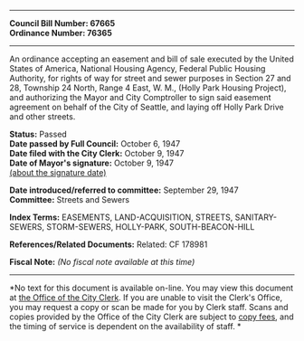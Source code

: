 * * * * *  
  
**Council Bill Number: [](#h0)[](#h2)67665**   
**Ordinance Number: 76365**  
  
* * * * *  
  
An ordinance accepting an easement and bill of sale executed by the United States of America, National Housing Agency, Federal Public Housing Authority, for rights of way for street and sewer purposes in Section 27 and 28, Township 24 North, Range 4 East, W. M., (Holly Park Housing Project), and authorizing the Mayor and City Comptroller to sign said easement agreement on behalf of the City of Seattle, and laying off Holly Park Drive and other streets.  
  
**Status:** Passed   
**Date passed by Full Council:** October 6, 1947   
**Date filed with the City Clerk:** October 9, 1947   
**Date of Mayor's signature:** October 9, 1947   
[(about the signature date)](/~public/approvaldate.htm)   
  
  
**Date introduced/referred to committee:** September 29, 1947   
**Committee:** Streets and Sewers   
  
**Index Terms:** EASEMENTS, LAND-ACQUISITION, STREETS, SANITARY-SEWERS, STORM-SEWERS, HOLLY-PARK, SOUTH-BEACON-HILL  
  
**References/Related Documents:** Related: CF 178981  
  
**Fiscal Note:** *(No fiscal note available at this time)*  
  
* * * * *  
  
*No text for this document is available on-line. You may view this document at [the Office of the City Clerk](http://www.seattle.gov/leg/clerk/contactUs.htm). If you are unable to visit the Clerk's Office, you may request a copy or scan be made for you by Clerk staff. Scans and copies provided by the Office of the City Clerk are subject to [copy fees](http://clerk.seattle.gov/~public/clerkfees.htm), and the timing of service is dependent on the availability of staff. *  
  
  
